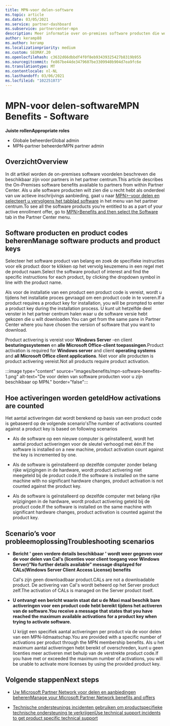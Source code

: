 ```yaml
---
title: MPN-voor delen-software
ms.topic: article
ms.date: 03/05/2021
ms.service: partner-dashboard
ms.subservice: partnercenter-mpn
description: Meer informatie over on-premises software producten die worden aangeboden als Microsoft Partner Network (MPN)-voor delen
author: keramp88
ms.author: keramp
ms.localizationpriority: medium
ms.custom: SEOMAY.20
ms.openlocfilehash: c3632d66dbbdf4f0f8eb93439325427b8319b955
ms.sourcegitcommit: fe867be44de3479607be3309940b904d7ea9fc6e
ms.translationtype: MT
ms.contentlocale: nl-NL
ms.lasthandoff: 03/06/2021
ms.locfileid: "102251073"
---
```

# <a name="mpn-benefits---software"></a><span data-ttu-id="de7f1-103">MPN-voor delen-software</span><span class="sxs-lookup"><span data-stu-id="de7f1-103">MPN Benefits - Software</span></span>

<span data-ttu-id="de7f1-104">**Juiste rollen**</span><span class="sxs-lookup"><span data-stu-id="de7f1-104">**Appropriate roles**</span></span>

- <span data-ttu-id="de7f1-105">Globale beheerder</span><span class="sxs-lookup"><span data-stu-id="de7f1-105">Global admin</span></span>
- <span data-ttu-id="de7f1-106">MPN-partner beheerder</span><span class="sxs-lookup"><span data-stu-id="de7f1-106">MPN partner admin</span></span>

## <a name="overview"></a><span data-ttu-id="de7f1-107">Overzicht</span><span class="sxs-lookup"><span data-stu-id="de7f1-107">Overview</span></span>

<span data-ttu-id="de7f1-108">In dit artikel worden de on-premises software voordelen beschreven die beschikbaar zijn voor partners in het partner centrum.</span><span class="sxs-lookup"><span data-stu-id="de7f1-108">This article describes the On-Premises software benefits available to partners from within Partner Center.</span></span> <span data-ttu-id="de7f1-109">Als u alle software producten wilt zien die u recht hebt als onderdeel van uw actieve inschrijvings aanbieding, gaat u naar  [MPN>-voor delen en selecteert u vervolgens het tabblad software](https://partner.microsoft.com/dashboard/mpn/membership/benefits/software) in het menu van het partner centrum.</span><span class="sxs-lookup"><span data-stu-id="de7f1-109">To see all the software products you’re entitled to as a part of your active enrollment offer, go to  [MPN>Benefits and then select the Software](https://partner.microsoft.com/dashboard/mpn/membership/benefits/software) tab in the Partner Center menu.</span></span>  

## <a name="manage-software-products-and-product-keys"></a><span data-ttu-id="de7f1-110">Software producten en product codes beheren</span><span class="sxs-lookup"><span data-stu-id="de7f1-110">Manage software products and product keys</span></span>

<span data-ttu-id="de7f1-111">Selecteer het software product van belang en zoek de specifieke instructies voor elk product door te klikken op het vervolg keuzemenu in een regel met de product naam.</span><span class="sxs-lookup"><span data-stu-id="de7f1-111">Select the software product of  interest and find the specific instructions for each product, by clicking the dropdown symbol in line with the product name.</span></span>

<span data-ttu-id="de7f1-112">Als voor de installatie van een product een product code is vereist, wordt u tijdens het installatie proces gevraagd om een product code in te voeren.</span><span class="sxs-lookup"><span data-stu-id="de7f1-112">If a product requires a product key for installation, you will be prompted to enter a product key during the installation process.</span></span> <span data-ttu-id="de7f1-113">U kunt uit hetzelfde deel venster in het partner centrum halen waar u de software versie hebt gekozen die u wilt downloaden.</span><span class="sxs-lookup"><span data-stu-id="de7f1-113">You can get from the same pane in Partner Center where you have chosen the version of software that you want to download.</span></span>

<span data-ttu-id="de7f1-114">Product activering is vereist voor **Windows Server** -en client **besturingssystemen** en **alle Microsoft Office-client toepassingen**.</span><span class="sxs-lookup"><span data-stu-id="de7f1-114">Product activation is required for **Windows server** and client **operating systems** and **all Microsoft Office client applications**.</span></span> <span data-ttu-id="de7f1-115">Niet voor alle producten is product activering vereist.</span><span class="sxs-lookup"><span data-stu-id="de7f1-115">Not all products require product activation.</span></span>

:::image type="content" source="images/benefits/mpn-software-benefits-1.png" alt-text="De voor delen van software producten voor u zijn beschikbaar op MPN." border="false":::

## <a name="how-activations-are-counted"></a><span data-ttu-id="de7f1-117">Hoe activeringen worden geteld</span><span class="sxs-lookup"><span data-stu-id="de7f1-117">How activations are counted</span></span>

<span data-ttu-id="de7f1-118">Het aantal activeringen dat wordt berekend op basis van een product code is gebaseerd op de volgende scenario's</span><span class="sxs-lookup"><span data-stu-id="de7f1-118">The number of activations counted against a product key is based on following scenarios</span></span>

- <span data-ttu-id="de7f1-119">Als de software op een nieuwe computer is geïnstalleerd, wordt het aantal product activeringen voor de sleutel verhoogd met één.</span><span class="sxs-lookup"><span data-stu-id="de7f1-119">If the software is installed on a new machine, product activation count against the key is incremented by one.</span></span>
 
- <span data-ttu-id="de7f1-120">Als de software is geïnstalleerd op dezelfde computer zonder belang rijke wijzigingen in de hardware, wordt product activering niet meegeteld bij de product code.</span><span class="sxs-lookup"><span data-stu-id="de7f1-120">If the software is installed on the same machine with no significant hardware changes, product activation is not counted against the product key.</span></span>

- <span data-ttu-id="de7f1-121">Als de software is geïnstalleerd op dezelfde computer met belang rijke wijzigingen in de hardware, wordt product activering geteld bij de product code.</span><span class="sxs-lookup"><span data-stu-id="de7f1-121">If the software is installed on the same machine with significant hardware changes, product activation is counted against the product key.</span></span>

## <a name="troubleshooting-scenarios"></a><span data-ttu-id="de7f1-122">Scenario’s voor probleemoplossing</span><span class="sxs-lookup"><span data-stu-id="de7f1-122">Troubleshooting scenarios</span></span>

- <span data-ttu-id="de7f1-123">**Bericht ' geen verdere details beschikbaar ' wordt weer gegeven voor de voor delen van Cal's (licenties voor client toegang voor Windows Server)**</span><span class="sxs-lookup"><span data-stu-id="de7f1-123">**“No further details available” message displayed for CALs(Windows Server Client Access License) benefits**</span></span>

    <span data-ttu-id="de7f1-124">Cal's zijn geen downloadbaar product.</span><span class="sxs-lookup"><span data-stu-id="de7f1-124">CALs are not a downloadable product.</span></span> <span data-ttu-id="de7f1-125">De activering van Cal's wordt beheerd op het Server product zelf.</span><span class="sxs-lookup"><span data-stu-id="de7f1-125">The activation of CALs is managed on the Server product itself.</span></span>

- <span data-ttu-id="de7f1-126">**U ontvangt een bericht waarin staat dat u de Maxi maal beschik bare activeringen voor een product code hebt bereikt tijdens het activeren van de software.**</span><span class="sxs-lookup"><span data-stu-id="de7f1-126">**You receive a message that states that you have reached the maximum available activations for a product key when trying to activate software.**</span></span>

    <span data-ttu-id="de7f1-127">U krijgt een specifiek aantal activeringen per product via de voor delen van een MPN-lidmaatschap.</span><span class="sxs-lookup"><span data-stu-id="de7f1-127">You are provided with a specific number of activations per product through the MPN membership benefits.</span></span> <span data-ttu-id="de7f1-128">Als u het maximum aantal activeringen hebt bereikt of overschreden, kunt u geen licenties meer activeren met behulp van de verstrekte product code.</span><span class="sxs-lookup"><span data-stu-id="de7f1-128">If you have met or exceeded the maximum number of activations, you will be unable to activate more licenses by using the provided product key.</span></span>


 ## <a name="next-steps"></a><span data-ttu-id="de7f1-129">Volgende stappen</span><span class="sxs-lookup"><span data-stu-id="de7f1-129">Next steps</span></span>

- [<span data-ttu-id="de7f1-130">Uw Microsoft Partner Network voor delen en aanbiedingen beheren</span><span class="sxs-lookup"><span data-stu-id="de7f1-130">Manage your Microsoft Partner Network benefits and offers</span></span>](manage-your-partner-network-benefits.md)

- [<span data-ttu-id="de7f1-131">Technische ondersteunings incidenten gebruiken om productspecifieke technische ondersteuning te verkrijgen</span><span class="sxs-lookup"><span data-stu-id="de7f1-131">Use technical support incidents to get product specific technical support</span></span>](mpn-benefits-technical-support.md)




